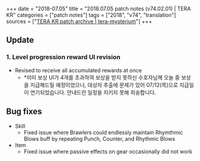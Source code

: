 +++
date = "2018-07.05"
title = "2018.07.05 patch notes (v74.02.01) | TERA KR"
categories = ["patch notes"]
tags = ["2018", "v74", "translation"]
sources = ["[TERA KR patch archive | tera-mysterium](/ko/patch/2018/v74-02-01)"]
+++

## Update

### 1. Level progression reward UI revision
- Revised to receive all accumulated rewards at once
  - *이미 보상 UI가 4개를 초과하여 보상을 받지 못하신 수호자님께 오늘 중 보상을 지급해드릴 예정이었으나, 대상자 추출에 문제가 있어 07/12(목)으로 지급일이 연기되었습니다. 안내드린 일정을 지키지 못해 죄송합니다.

## Bug fixes

- Skill
  - Fixed issue where Brawlers could endlessly maintain Rhymthmic Blows buff by repeating Punch, Counter, and Rhythmic Blows
- Item
  - Fixed issue where passive effects on gear occasionally did not work
